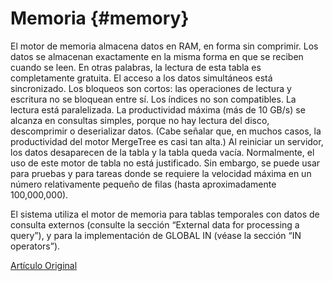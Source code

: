 # Memoria {#memory}

El motor de memoria almacena datos en RAM, en forma sin comprimir. Los datos se almacenan exactamente en la misma forma en que se reciben cuando se leen. En otras palabras, la lectura de esta tabla es completamente gratuita.
El acceso a los datos simultáneos está sincronizado. Los bloqueos son cortos: las operaciones de lectura y escritura no se bloquean entre sí.
Los índices no son compatibles. La lectura está paralelizada.
La productividad máxima (más de 10 GB/s) se alcanza en consultas simples, porque no hay lectura del disco, descomprimir o deserializar datos. (Cabe señalar que, en muchos casos, la productividad del motor MergeTree es casi tan alta.)
Al reiniciar un servidor, los datos desaparecen de la tabla y la tabla queda vacía.
Normalmente, el uso de este motor de tabla no está justificado. Sin embargo, se puede usar para pruebas y para tareas donde se requiere la velocidad máxima en un número relativamente pequeño de filas (hasta aproximadamente 100,000,000).

El sistema utiliza el motor de memoria para tablas temporales con datos de consulta externos (consulte la sección “External data for processing a query”), y para la implementación de GLOBAL IN (véase la sección “IN operators”).

[Artículo Original](https://clickhouse.tech/docs/es/operations/table_engines/memory/) <!--hide-->
